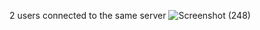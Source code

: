 2 users connected to the same server
![Screenshot (248)](https://user-images.githubusercontent.com/81908636/121817167-50a73800-cc9d-11eb-8d75-b511b08273e5.png)

